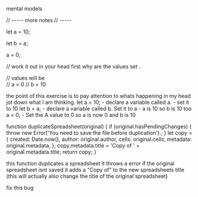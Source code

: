 mental models

// -----
 more notes 
// -----

let a = 10; 

let b = a; 

a = 0; 

// work it out in your head first why are the values set .

// values will be  
// a = 0 
// b = 10 

the point of this exercise is to pay attention to whats happening in my head jot down what I am thinking.
    let a = 10; 
        - declare a variable called a. - set it to 10
    let b = a; 
        - declare a variable called b. Set it to a 
        - a is 10 so b is 10 too 
    a = 0; 
        - Set the A value to 0 
    so a is now 0 and b is 10 

function duplicateSpreadsheet(original) {
    if (original.hasPendingChanges) {
        throw new Error('You need to save the file before duplication').;
    }
    let copy = {
        created: Date.now(), 
        author: original.author, 
        cells: original.cells, 
        metadata: original.metadata,
    };
    copy.metadata.title = 'Copy of ' + original.metadata.title; 
    return copy; 
}

this function duplicates a spreadsheet 
it throws a error if the original spreadsheet isnt saved 
it adds a "Copy of" to the new spreadsheets title
(this will actually also change the title of the original spreadsheet)

fix this bug 
